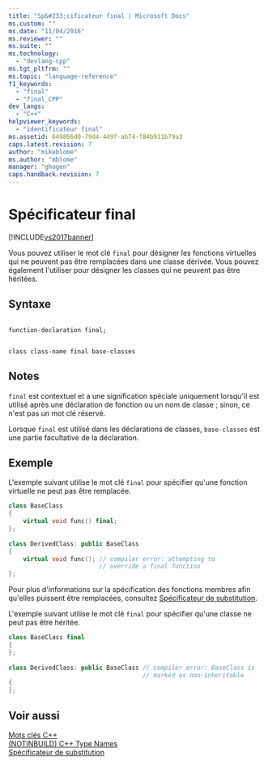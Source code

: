 ```yaml
---
title: "Sp&#233;cificateur final | Microsoft Docs"
ms.custom: ""
ms.date: "11/04/2016"
ms.reviewer: ""
ms.suite: ""
ms.technology: 
  - "devlang-cpp"
ms.tgt_pltfrm: ""
ms.topic: "language-reference"
f1_keywords: 
  - "final"
  - "final_CPP"
dev_langs: 
  - "C++"
helpviewer_keywords: 
  - "identificateur final"
ms.assetid: 649866d0-79d4-449f-ab74-f84b911b79a3
caps.latest.revision: 7
author: "mikeblome"
ms.author: "mblome"
manager: "ghogen"
caps.handback.revision: 7
---
```

# Sp&#233;cificateur final
[!INCLUDE[vs2017banner](../assembler/inline/includes/vs2017banner.md)]

Vous pouvez utiliser le mot clé `final` pour désigner les fonctions virtuelles qui ne peuvent pas être remplacées dans une classe dérivée.  Vous pouvez également l'utiliser pour désigner les classes qui ne peuvent pas être héritées.  
  
## Syntaxe  
  
```  
  
function-declaration final;  
```  
  
```  
  
class class-name final base-classes  
```  
  
## Notes  
 `final` est contextuel et a une signification spéciale uniquement lorsqu'il est utilisé après une déclaration de fonction ou un nom de classe ; sinon, ce n'est pas un mot clé réservé.  
  
 Lorsque `final` est utilisé dans les déclarations de classes, `base-classes` est une partie facultative de la déclaration.  
  
## Exemple  
 L'exemple suivant utilise le mot clé `final` pour spécifier qu'une fonction virtuelle ne peut pas être remplacée.  
  
```cpp  
class BaseClass  
{  
    virtual void func() final;  
};  
  
class DerivedClass: public BaseClass  
{  
    virtual void func(); // compiler error: attempting to   
                         // override a final function  
};  
```  
  
 Pour plus d'informations sur la spécification des fonctions membres afin qu'elles puissent être remplacées, consultez [Spécificateur de substitution](../cpp/override-specifier.md).  
  
 L'exemple suivant utilise le mot clé `final` pour spécifier qu'une classe ne peut pas être héritée.  
  
```cpp  
class BaseClass final   
{  
};  
  
class DerivedClass: public BaseClass // compiler error: BaseClass is   
                                     // marked as non-inheritable  
{  
};  
```  
  
## Voir aussi  
 [Mots clés C\+\+](../cpp/keywords-cpp.md)   
 [\(NOTINBUILD\) C\+\+ Type Names](http://msdn.microsoft.com/fr-fr/b53ba470-e583-4e5c-b634-6018f6110674)   
 [Spécificateur de substitution](../cpp/override-specifier.md)